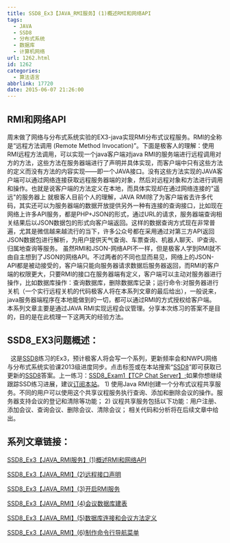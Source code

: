 ```yaml
---
title: SSD8_Ex3【JAVA_RMI服务】(1)概述RMI和网络API
tags:
  - JAVA
  - SSD8
  - 分布式系统
  - 数据库
  - 计算机网络
url: 1262.html
id: 1262
categories:
  - 算法语言
abbrlink: 17720
date: 2015-06-07 21:26:00
---
```


RMI和网络API
---------

周末做了网络与分布式系统实验的EX3-java实现RMI分布式议程服务。RMI的全称是“远程方法调用 (Remote Method Invocation)”。下面是极客人的理解：使用RMI远程方法调用，可以实现一个java客户端对java RMI的服务端进行远程调用对方的方法，这些方法在服务器端进行了声明并具体实现，而客户端中只有这些方法的定义而没有方法的内容实现——即一个JAVA接口。没有这些方法实现的JAVA客户端可以通过网络连接获取远程服务器端的对象，然后对远程对象和方法进行调用和操作。也就是说客户端的方法定义在本地，而具体实现却在通过网络连接的"遥远"的服务器上 就极客人目前个人的理解，JAVA RMI除了为客户端省去许多代码，其实还可以为服务器端的数据开放提供另外一种有连接的查询接口，比如现在网络上许多API服务，都是PHP+JSON的形式，通过URL的请求，服务器端查询相关结果后以JSON数据包的形式向客户端返回。这样的数据查询方式现在非常普遍，尤其是微信越来越流行的当下，许多公众号都在采用通过对第三方API返回JSON数据包进行解析，为用户提供天气查询、车票查询、机器人聊天、IP查询、归属地查询等服务。 虽然RMI和JSON-网络API不一样，但是极客人学到RMI就不由自主想到了JSON的网络API。不过两者的不同也显而易见，网络上的JSON-API都是被动接受的，客户端只能向服务器请求数据后服务器返回，而RMI的客户端的权限更大，只要RMI的接口在服务器端有定义，客户端可以主动对服务器进行操作，比如数据库操作：查询数据库，删除数据库记录；运行命令:对服务器进行关机（一个实行远程关机的代码极客人将在本系列文章的最后给出），一般说来，java服务器端程序在本地能做到的一切，都可以通过RMI的方式授权给客户端。 本系列文章主要是通过JAVA RMI实现远程会议管理。分享本次练习的答案不是目的，目的是在此梳理一下这两天的经验方法。

SSD8_EX3问题概述：
-------------

  这是[SSD8](http://baiyuan.wang/tag/ssd8)练习的Ex3，预计极客人将会写一个系列，更新频率会和NWPU网络与分布式系统实验课2013级进度同步。点击标签或在本站搜索“[SSD8](http://baiyuan.wang/tag/ssd8)”即可获取已更新的[SSD8](http://baiyuan.wang/tag/ssd8)答案。上一练习：[SSD8_Exam1【TCP Chat Server】;](http://baiyuan.wang/ssd8-exam1%E3%80%90tcp-chat-server%E3%80%91.html)如果你想继续跟踪SSD练习进展，建议[订阅本站](http://baiyuan.wang/newsletter?action=subscribe)。 1) 使用Java RMI创建一个分布式议程共享服务。不同的用户可以使用这个共享议程服务执行查询、添加和删除会议的操作。服务器支持会议的登记和清除等功能； 2) 议程共享服务包括以下功能：用户注册、添加会议、查询会议、删除会议、清除会议； 相关代码和分析将在后续文章中给出。

系列文章链接：
-------

[SSD8\_Ex3【JAVA\_RMI服务】(1)概述RMI和网络API](http://baiyuan.wang/ssd8-ex3-java-rmi-services-1-an-overview-of-rmi-and-web-api.html)

[SSD8\_Ex3【JAVA\_RMI】(2)远程接口声明](http://baiyuan.wang/ssd8-ex3-java-rmi-2-remote-interface-declarations.html)

[SSD8\_Ex3【JAVA\_RMI】(3)开启RMI服务](http://baiyuan.wang/ssd8-ex3-java-rmi-3-open-the-rmi-service.html)

[SSD8\_Ex3【JAVA\_RMI】(4)会议数据库建表](http://baiyuan.wang/ssd8-ex3-java-rmi-4-the-conference-database-tables.html)

[SSD8\_Ex3【JAVA\_RMI】(5)数据库连接和会议方法定义](http://baiyuan.wang/ssd8-ex3-java-rmi-5-the-database-connection-and-session-method-definition.html)

[SSD8\_Ex3【JAVA\_RMI】(6)制作命令行导航菜单](http://baiyuan.wang/java-rmi-6-making-the-command-line-navigation-menu.html)